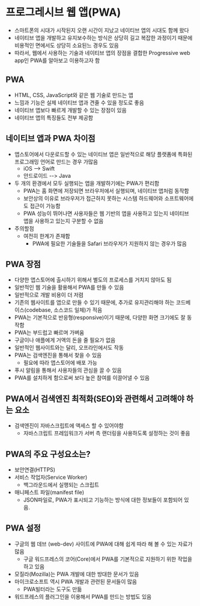 # 프로그레시브 웹 앱(PWA)

- 스마트폰의 시대가 시작된지 오랜 시간이 지났고 네이티브 앱의 시대도 함께 왔다
- 네이티브 앱을 개발하고 유지보수하는 방식은 상당히 길고 복잡한 과정이기 때문에 비용적인 면에서도 상당히 소요된느 경우도 있음
- 따라서, 웹에서 사용하는 기술과 네이티브 앱의 장점을 결합한 Progressive web app인 PWA를 알아보고 이용하고자 함

## PWA

- HTML, CSS, JavaScript와 같은 웹 기술로 만드는 앱
- 느낌과 기능은 실제 네이티브 앱과 견줄 수 있을 정도로 좋음
- 네이티브 앱보다 빠르게 개발할 수 있는 장점이 있음
- 네이티브 앱의 특징들도 전부 제공함

## 네이티브 앱과 PWA 차이점

- 앱스토어에서 다운로드할 수 있는 네이티브 앱은 일반적으로 해당 플랫폼에 특화된 프로그래밍 언어로 만드는 경우 가많음
  - iOS --> Swift
  - 안드로이드 --> Java
- 두 개의 환경에서 모두 실행되는 앱을 개발하기에는 PWA가 편리함
  - PWA는 홈 화면에 저장되면 브라우저에서 실행되며, 네이티브 앱처럼 동작함
  - 보안상의 이유로 브라우저가 접근하지 못하는 시스템 하드웨어와 소프트웨어에도 접근이 가능함
  - PWA 성능이 뛰어나면 사용자들은 웹 기반의 앱을 사용하고 있는지 네이티브 앱을 사용하고 있는지 구분할 수 없음
- 주의할점
  - 여전히 한계가 존재함
    - PWA에 필요한 기술들을 Safari 브라우저가 지원하지 않는 경우가 많음



## PWA 장점 

- 다양한 앱스토어에 출시하기 위해서 별도의 프로세스를 거치지 않아도 됨
- 일반적인 웹 기술을 활용해서 PWA를 만들 수 있음
- 일반적으로 개발 비용이 더 저렴
- 기존의 웹사이트를 앱으로 만들 수 있기 때문에, 추가로 유지관리해야 하는 코드베이스(codebase, 소스코드 일체)가 적음
- PWA는 기본적으로 반응형(responsive)이기 때문에, 다양한 화면 크기에도 잘 동작함
- PWA는 부드럽고 빠르며 가벼움
- 구글이나 애플에게 거액의 돈을 줄 필요가 없음
- 일반적인 웹사이트와는 달리, 오프라인에서도 작동
- PWA는 검색엔진을 통해서 찾을 수 있음
  - 필요에 따라 앱스토어에 배포 가능
- 푸시 알림을 통해서 사용자들의 관심을 끌 수 있음
- PWA를 설치하게 함으로써 보다 높은 참여를 이끌어낼 수 있음



## PWA에서 검색엔진 최적화(SEO)와 관련해서 고려해야 하는 요소

- 검색엔진이 자바스크립트에 액세스 할 수 있어야함
  - 자바스크립트 프레임워크가 서버 측 랜더링을 사용하도록 설정하는 것이 좋음



## PWA의 주요 구성요소는?

- 보안연결(HTTPS)
- 서비스 작업자(Service Worker)
  - 백그라운드에서 실행되는 스크립트
- 매니페스트 파일(manifest file)
  - JSON파일로, PWA가 표시되고 기능하는 방식에 대한 정보들이 포함되어 있음.



## PWA 설정

- 구글의 웹 데브 (web-dev) 사이트에 PWA에 대해 쉽게 따라 해 볼 수 있는 자료가 많음
  - 구글 워드프레스의 코어(Core)에서 PWA를 기본적으로 지원하기 위한 작업을 하고 있음
- 모질라(Mozilla)는 PWA 개발에 대한 방대한 문서가 있음
- 마이크로소프트 역시 PWA 개발과 관련된 문서들이 많음
  - PWA빌터라는 도구도 만듦
- 워드프레스의 플러그인을 이용해서 PWA를 만드는 방법도 있음